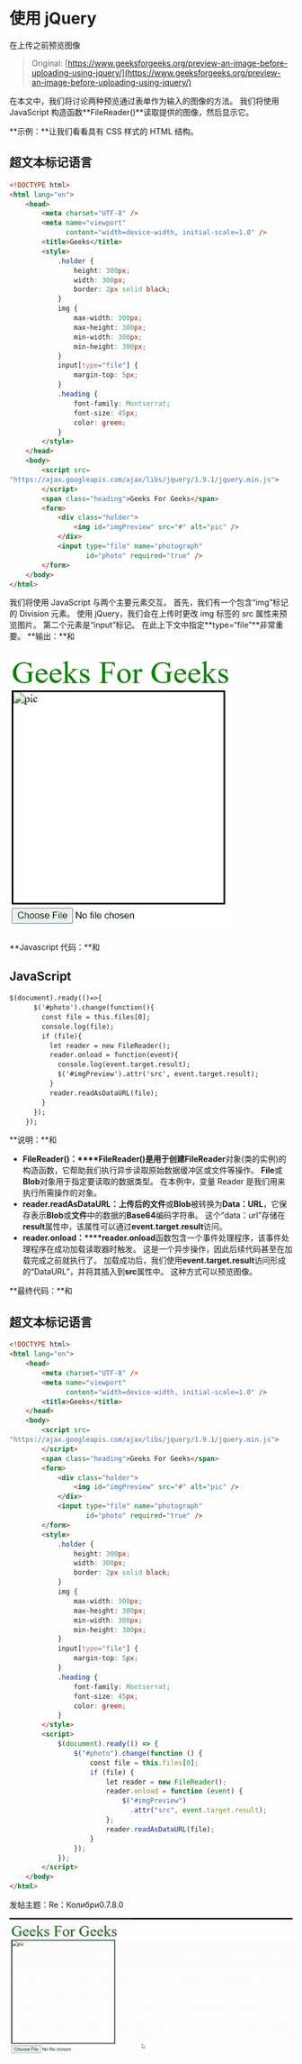 # 使用 jQuery

在上传之前预览图像

> Original: [https://www.geeksforgeeks.org/preview-an-image-before-uploading-using-jquery/](https://www.geeksforgeeks.org/preview-an-image-before-uploading-using-jquery/)

在本文中，我们将讨论两种预览通过表单作为输入的图像的方法。 我们将使用 JavaScript 构造函数**FileReader()**读取提供的图像，然后显示它。

**示例：**让我们看看具有 CSS 样式的 HTML 结构。

## 超文本标记语言

```html
<!DOCTYPE html>
<html lang="en">
    <head>
        <meta charset="UTF-8" />
        <meta name="viewport"
              content="width=device-width, initial-scale=1.0" />
        <title>Geeks</title>
        <style>
            .holder {
                height: 300px;
                width: 300px;
                border: 2px solid black;
            }
            img {
                max-width: 300px;
                max-height: 300px;
                min-width: 300px;
                min-height: 300px;
            }
            input[type="file"] {
                margin-top: 5px;
            }
            .heading {
                font-family: Montserrat;
                font-size: 45px;
                color: green;
            }
        </style>
    </head>
    <body>
        <script src=
"https://ajax.googleapis.com/ajax/libs/jquery/1.9.1/jquery.min.js">
        </script>
        <span class="heading">Geeks For Geeks</span>
        <form>
            <div class="holder">
                <img id="imgPreview" src="#" alt="pic" />
            </div>
            <input type="file" name="photograph"
                   id="photo" required="true" />
        </form>
    </body>
</html>
```

我们将使用 JavaScript 与两个主要元素交互。 首先，我们有一个包含“img”标记的 Division 元素。 使用 jQuery，我们会在上传时更改 img 标签的 src 属性来预览图片。 第二个元素是“input”标记。 在此上下文中指定**type=“file”**非常重要。
**输出：**和

![](img/f8166156c266931cda6fd6ddab3387b6.png)

**Javascript 代码：**和

## JavaScript

```html
$(document).ready(()=>{
      $('#photo').change(function(){
        const file = this.files[0];
        console.log(file);
        if (file){
          let reader = new FileReader();
          reader.onload = function(event){
            console.log(event.target.result);
            $('#imgPreview').attr('src', event.target.result);
          }
          reader.readAsDataURL(file);
        }
      });
    });
```

**说明：**和

*   **FileReader()：****FileReader()**是用于创建**FileReader**对象(类的实例)的构造函数，它帮助我们执行异步读取原始数据缓冲区或文件等操作。 **File**或**Blob**对象用于指定要读取的数据类型。 在本例中，变量 Reader 是我们用来执行所需操作的对象。
*   **reader.readAsDataURL：**上传后的**文件**或**Blob**被转换为**Data：URL**，它保存表示**Blob**或**文件**中的数据的**Base64**编码字符串。 这个“data：url”存储在**result**属性中，该属性可以通过**event.target.result**访问。
*   **reader.onload：****reader.onload**函数包含一个事件处理程序，该事件处理程序在成功加载读取器时触发。 这是一个异步操作，因此后续代码甚至在加载完成之前就执行了。 加载成功后，我们使用**event.target.result**访问形成的“DataURL”，并将其插入到**src**属性中。 这种方式可以预览图像。

**最终代码：**和

## 超文本标记语言

```html
<!DOCTYPE html>
<html lang="en">
    <head>
        <meta charset="UTF-8" />
        <meta name="viewport"
              content="width=device-width, initial-scale=1.0" />
        <title>Geeks</title>
    </head>
    <body>
        <script src=
"https://ajax.googleapis.com/ajax/libs/jquery/1.9.1/jquery.min.js">
        </script>
        <span class="heading">Geeks For Geeks</span>
        <form>
            <div class="holder">
                <img id="imgPreview" src="#" alt="pic" />
            </div>
            <input type="file" name="photograph"
                   id="photo" required="true" />
        </form>
        <style>
            .holder {
                height: 300px;
                width: 300px;
                border: 2px solid black;
            }
            img {
                max-width: 300px;
                max-height: 300px;
                min-width: 300px;
                min-height: 300px;
            }
            input[type="file"] {
                margin-top: 5px;
            }
            .heading {
                font-family: Montserrat;
                font-size: 45px;
                color: green;
            }
        </style>
        <script>
            $(document).ready(() => {
                $("#photo").change(function () {
                    const file = this.files[0];
                    if (file) {
                        let reader = new FileReader();
                        reader.onload = function (event) {
                            $("#imgPreview")
                              .attr("src", event.target.result);
                        };
                        reader.readAsDataURL(file);
                    }
                });
            });
        </script>
    </body>
</html>
```

发帖主题：Re：Колибри0.7.8.0

![](img/a542f75a852a100b462d506fcbcb74b7.png)